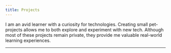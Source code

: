 ```yaml
---
title: Projects
---
```


I am an avid learner with a curiosity for technologies. 
Creating small pet-projects allows me to both explore and experiment with new tech. 
Although most of these projects remain private, they provide me valuable real-world learning experiences.

---
